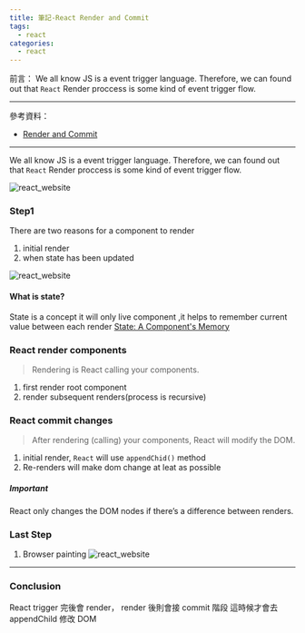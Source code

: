 ```yaml
---
title: 筆記-React Render and Commit
tags:
  - react
categories:
  - react
---
```

前言：
We all know JS is a event trigger language. Therefore, we can found out that `React` Render proccess is some kind of event trigger flow.

<!-- more -->
---
參考資料：
- [Render and Commit](https://react.dev/learn/render-and-commit)


---
We all know JS is a event trigger language. Therefore, we can found out that `React` Render proccess is some kind of event trigger flow.

![react_website](https://hackmd.io/_uploads/B1ji62rd3.png)

### Step1
There are two reasons for a component to render
1. initial render 
2. when state has been updated

![react_website](https://hackmd.io/_uploads/HJcTZTrdh.png)


#### What is state?
State is a concept it will only live component ,it helps to remember current value between each render 
[State: A Component's Memory](https://react.dev/learn/state-a-components-memory)


### React render components
> Rendering is React calling your components.
1. first render root component
2. render subsequent renders(process is recursive)


### React commit changes 
> After rendering (calling) your components, React will modify the DOM.
1. initial render, `React` will use `appendChid()` method
2. Re-renders will make dom change at leat as possible

##### Important
React only changes the DOM nodes if there’s a difference between renders.

### Last Step
1. Browser painting
![react_website](https://hackmd.io/_uploads/SyWMH6SOn.png)

---
### Conclusion
React trigger 完後會 render， render 後則會接 commit 階段
這時候才會去 appendChild 修改 DOM